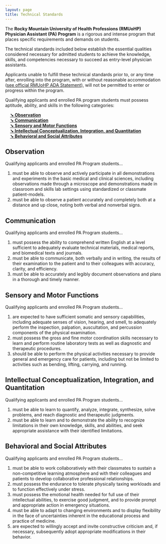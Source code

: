 ```yaml
---
layout: page
title: Technical Standards
---
```


The **Rocky Mountain University of Health Professions (RMUoHP) Physician Assistant (PA) Program** is a rigorous and intense program that places specific requirements and demands on students.

The technical standards included below establish the essential qualities considered necessary for admitted students to achieve the knowledge, skills, and competencies necessary to succeed as entry-level physician assistants. 

Applicants unable to fulfill these technical standards prior to, or any time after, enrolling into the program, with or without reasonable accommodation ([see official RMUoHP ADA Statement](http://rmuohp.edu/students/student-services/learning-disabilities-physical-challenges/)), will not be permitted to enter or progress within the program.

Qualifying applicants and enrolled PA program students must possess aptitude, ability, and skills in the following categories:

&nbsp;&nbsp;&nbsp;&nbsp;**[➘ Observation](#observation)**  
&nbsp;&nbsp;&nbsp;&nbsp;**[➘ Communication](#communication)**  
&nbsp;&nbsp;&nbsp;&nbsp;**[➘ Sensory and Motor Functions](#sensory-and-motor-functions)**  
&nbsp;&nbsp;&nbsp;&nbsp;**[➘ Intellectual Conceptualization, Integration, and Quantitation](#intellectual-conceptualization-integration-and-quantitation)**  
&nbsp;&nbsp;&nbsp;&nbsp;**[➘ Behavioral and Social Attributes](#behavioral-and-social-attributes)**  

## Observation

Qualifying applicants and enrolled PA Program students...

1. must be able to observe and actively participate in all demonstrations and experiments in the basic medical and clinical sciences, including observations made through a microscope and demonstrations made in classroom and skills lab settings using standardized or classmate patient-models.
2. must be able to observe a patient accurately and completely both at a distance and up close, noting both verbal and nonverbal signs.

## Communication

Qualifying applicants and enrolled PA Program students...

1. must possess the ability to comprehend written English at a level sufficient to adequately evaluate technical materials, medical reports, and biomedical texts and journals.
2. must be able to communicate, both verbally and in writing, the results of their examination to the patient and to their colleagues with accuracy, clarity, and efficiency.
3. must be able to accurately and legibly document observations and plans in a thorough and timely manner.

## Sensory and Motor Functions

Qualifying applicants and enrolled PA Program students...

1. are expected to have sufficient somatic and sensory capabilities, including adequate senses of vision, hearing, and smell, to adequately perform the inspection, palpation, auscultation, and percussion components of the physical examination.
2. must possess the gross and fine motor coordination skills necessary to learn and perform routine laboratory tests as well as diagnostic and therapeutic procedures.
3. should be able to perform the physical activities necessary to provide general and emergency care for patients, including but not be limited to activities such as bending, lifting, carrying, and running.

## Intellectual Conceptualization, Integration, and Quantitation

Qualifying applicants and enrolled PA Program students...

1. must be able to learn to quantify, analyze, integrate, synthesize, solve problems, and reach diagnostic and therapeutic judgments.
2. must be able to learn and to demonstrate the ability to recognize limitations in their own knowledge, skills, and abilities, and seek appropriate assistance with their identified limitations.

## Behavioral and Social Attributes

Qualifying applicants and enrolled PA Program students...

1. must be able to work collaboratively with their classmates to sustain a non-competitive learning atmosphere and with their colleagues and patients to develop collaborative professional relationships.
2. must possess the endurance to tolerate physically taxing workloads and to function effectively under stress.
3. must possess the emotional health needed for full use of their intellectual abilities, to exercise good judgment, and to provide prompt and appropriate action in emergency situations.
4. must be able to adapt to changing environments and to display flexibility in the face of uncertainties inherent in the educational process and practice of medicine.
5. are expected to willingly accept and invite constructive criticism and, if necessary, subsequently adopt appropriate modifications in their behavior. 